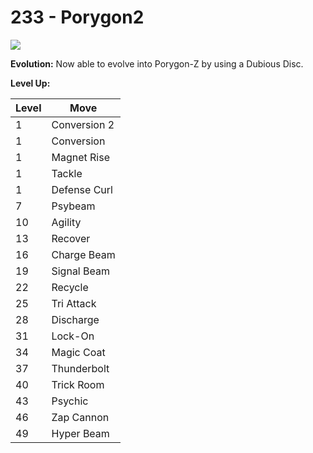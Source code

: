 # 233 - Porygon2
![][233]

**Evolution:**
Now able to evolve into Porygon-Z by using a Dubious Disc.

**Level Up:**

Level | Move
---   | ---
  1   | Conversion 2
  1   | Conversion
  1   | Magnet Rise
  1   | Tackle
  1   | Defense Curl
  7   | Psybeam
 10   | Agility
 13   | Recover
 16   | Charge Beam
 19   | Signal Beam
 22   | Recycle
 25   | Tri Attack
 28   | Discharge
 31   | Lock-On
 34   | Magic Coat
 37   | Thunderbolt
 40   | Trick Room
 43   | Psychic
 46   | Zap Cannon
 49   | Hyper Beam



[233]: /img/pokemon/233.png
